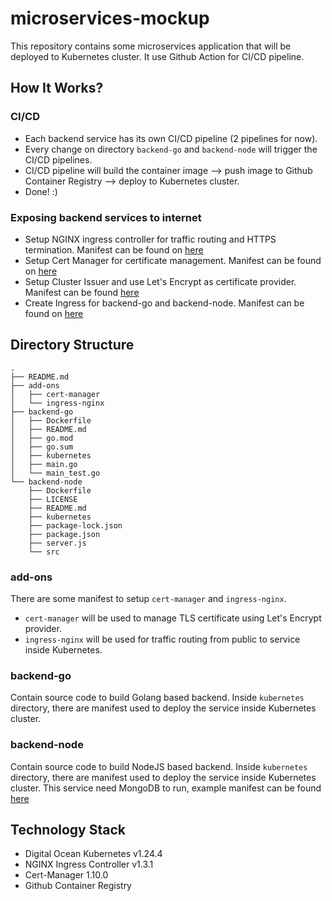# microservices-mockup
This repository contains some microservices application that will be deployed to Kubernetes cluster. It use Github Action for CI/CD pipeline.

## How It Works?
### CI/CD
* Each backend service has its own CI/CD pipeline (2 pipelines for now).
* Every change on directory `backend-go` and `backend-node` will trigger the CI/CD pipelines. 
* CI/CD pipeline will build the container image --> push image to Github Container Registry --> deploy to Kubernetes cluster.
* Done! :)

### Exposing backend services to internet
* Setup NGINX ingress controller for traffic routing and HTTPS termination. Manifest can be found on [here](add-ons/ingress-nginx/deploy.yaml)
* Setup Cert Manager for certificate management. Manifest can be found on [here](add-ons/cert-manager/cert-manager.yaml)
* Setup Cluster Issuer and use Let's Encrypt as certificate provider. Manifest can be found [here](add-ons/cert-manager/cluster-issuer.yaml)
* Create Ingress for backend-go and backend-node. Manifest can be found on [here](add-ons/ingress-nginx/ingress.yaml)

## Directory Structure

```
.
├── README.md
├── add-ons
│   ├── cert-manager
│   └── ingress-nginx
├── backend-go
│   ├── Dockerfile
│   ├── README.md
│   ├── go.mod
│   ├── go.sum
│   ├── kubernetes
│   ├── main.go
│   └── main_test.go
└── backend-node
    ├── Dockerfile
    ├── LICENSE
    ├── README.md
    ├── kubernetes
    ├── package-lock.json
    ├── package.json
    ├── server.js
    └── src
```

### add-ons
There are some manifest to setup `cert-manager` and `ingress-nginx`. 
* `cert-manager` will be used to manage TLS certificate using Let's Encrypt provider.
* `ingress-nginx` will be used for traffic routing from public to service inside Kubernetes.

### backend-go
Contain source code to build Golang based backend. Inside `kubernetes` directory, there are manifest used to deploy the service inside Kubernetes cluster.

### backend-node
Contain source code to build NodeJS based backend. Inside `kubernetes` directory, there are manifest used to deploy the service inside Kubernetes cluster. This service need MongoDB to run, example manifest can be found [here](backend-node/kubernetes/statefulset.yaml)

## Technology Stack
* Digital Ocean Kubernetes v1.24.4
* NGINX Ingress Controller v1.3.1
* Cert-Manager 1.10.0
* Github Container Registry